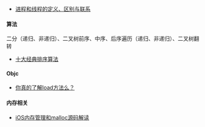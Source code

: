 * [进程和线程的定义、区别与联系](http://blog.csdn.net/yanxiaolx/article/details/51763372)

#### 算法
二分（递归、非递归）、二叉树前序、中序、后序遍历（递归、非递归）、二叉树翻转
* [十大经典排序算法](http://www.cnblogs.com/onepixel/p/7674659.html)


#### Objc
* [你真的了解load方法么？](http://www.cocoachina.com/ios/20160516/16273.html)


#### 内存相关
* [iOS内存管理和malloc源码解读](https://www.cnblogs.com/itsApe/p/5170108.html) 
